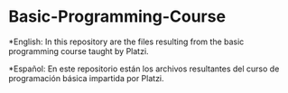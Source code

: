 # Basic-Programming-Course

*English: In this repository are the files resulting from the basic programming course taught by Platzi.

*Español: En este repositorio están los archivos resultantes del curso de programación básica impartida por Platzi.
